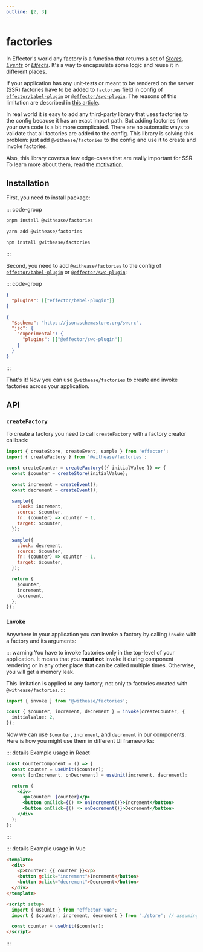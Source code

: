 ```yaml
---
outline: [2, 3]
---
```


# factories

In Effector's world any factory is a function that returns a set of [_Stores_](https://effector.dev/docs/api/effector/store), [_Events_](https://effector.dev/en/api/effector/event/) or [_Effects_](https://effector.dev/docs/api/effector/effect). It's a way to encapsulate some logic and reuse it in different places.

If your application has any unit-tests or meant to be rendered on the server (SSR) factories have to be added to `factories` field in config of [`effector/babel-plugin`](https://effector.dev/docs/api/effector/babel-plugin/) or [`@effector/swc-plugin`](https://github.com/effector/swc-plugin). The reasons of this limitation are described in [this article](https://farfetched.pages.dev/recipes/sids.html).

In real world it is easy to add any third-party library that uses factories to the config because it has an exact import path. But adding factories from your own code is a bit more complicated. There are no automatic ways to validate that all factories are added to the config. This library is solving this problem: just add `@withease/factories` to the config and use it to create and invoke factories.

Also, this library covers a few edge-cases that are really important for SSR. To learn more about them, read the [motivation](./motivation).

## Installation

First, you need to install package:

::: code-group

```sh [pnpm]
pnpm install @withease/factories
```

```sh [yarn]
yarn add @withease/factories
```

```sh [npm]
npm install @withease/factories
```

:::

Second, you need to add `@withease/factories` to the config of [`effector/babel-plugin`](https://effector.dev/docs/api/effector/babel-plugin/) or [`@effector/swc-plugin`](https://github.com/effector/swc-plugin):

::: code-group

```json [effector/babel-plugin]
{
  "plugins": [["effector/babel-plugin"]]
}
```

```json [@effector/swc-plugin]
{
  "$schema": "https://json.schemastore.org/swcrc",
  "jsc": {
    "experimental": {
      "plugins": [["@effector/swc-plugin"]]
    }
  }
}
```

:::

That's it! Now you can use `@withease/factories` to create and invoke factories across your application.

## API

### `createFactory`

To create a factory you need to call `createFactory` with a factory creator callback:

```js
import { createStore, createEvent, sample } from 'effector';
import { createFactory } from '@withease/factories';

const createCounter = createFactory(({ initialValue }) => {
  const $counter = createStore(initialValue);

  const increment = createEvent();
  const decrement = createEvent();

  sample({
    clock: increment,
    source: $counter,
    fn: (counter) => counter + 1,
    target: $counter,
  });

  sample({
    clock: decrement,
    source: $counter,
    fn: (counter) => counter - 1,
    target: $counter,
  });

  return {
    $counter,
    increment,
    decrement,
  };
});
```

### `invoke`

Anywhere in your application you can invoke a factory by calling `invoke` with a factory and its arguments:

::: warning
You have to invoke factories only in the top-level of your application. It means that you **must not** invoke it during component rendering or in any other place that can be called multiple times. Otherwise, you will get a memory leak.

This limitation is applied to any factory, not only to factories created with `@withease/factories`.
:::

```ts
import { invoke } from '@withease/factories';

const { $counter, increment, decrement } = invoke(createCounter, {
  initialValue: 2,
});
```

Now we can use `$counter`, `increment`, and `decrement` in our components. Here is how you might use them in different UI frameworks:

::: details Example usage in React

```jsx
const CounterComponent = () => {
  const counter = useUnit($counter);
  const [onIncrement, onDecrement] = useUnit(increment, decrement);

  return (
    <div>
      <p>Counter: {counter}</p>
      <button onClick={() => onIncrement()}>Increment</button>
      <button onClick={() => onDecrement()}>Decrement</button>
    </div>
  );
};
```

:::

::: details Example usage in Vue

```html
<template>
  <div>
    <p>Counter: {{ counter }}</p>
    <button @click="increment">Increment</button>
    <button @click="decrement">Decrement</button>
  </div>
</template>

<script setup>
  import { useUnit } from 'effector-vue';
  import { $counter, increment, decrement } from './store'; // assuming you've invoked your factory in `store.js`

  const counter = useUnit($counter);
</script>
```

:::
